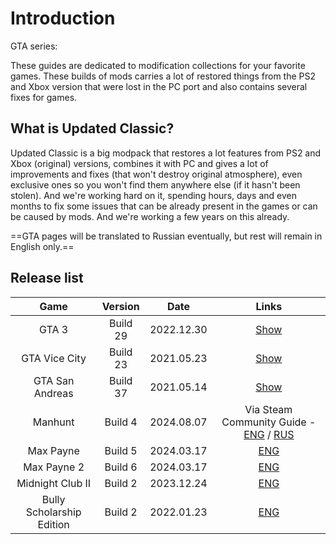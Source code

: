 # Introduction

GTA series:

These guides are dedicated to modification collections for your favorite games. These builds of mods carries a lot of restored things from the PS2 and Xbox version that were lost in the PC port and also contains several fixes for games.

## What is Updated Classic?

Updated Classic is a big modpack that restores a lot features from PS2 and Xbox (original) versions, combines it with PC and gives a lot of improvements and fixes (that won't destroy original atmosphere), even exclusive ones so you won't find them anywhere else (if it hasn't been stolen). And we're working hard on it, spending hours, days and even months to fix some issues that can be already present in the games or can be caused by mods. And we're working a few years on this already.

==GTA pages will be translated to Russian eventually, but rest will remain in English only.==

## Release list

| Game | Version | Date | Links |
| :-: | :----------: | :-: | :-----: |
| GTA 3 | Build 29 | 2022.12.30 | [Show](gta3/index.md) |
| GTA Vice City | Build 23 |2021.05.23 | [Show](gtavc/index.md) |
| GTA San Andreas | Build 37 | 2021.05.14 | [Show](gtasa/index.md) |
| Manhunt | Build 4 | 2024.08.07 | Via Steam Community Guide - [ENG](https://steamcommunity.com/sharedfiles/filedetails/?id=2365873329) / [RUS](https://steamcommunity.com/sharedfiles/filedetails/?id=2376712693) |
| Max Payne | Build 5 | 2024.03.17 | [ENG](mp1/index.md) |
| Max Payne 2 | Build 6 | 2024.03.17 | [ENG](mp2/index.md) |
| Midnight Club II | Build 2 | 2023.12.24 | [ENG](mc2/index.md) |
| Bully Scholarship Edition | Build 2 | 2022.01.23 | [ENG](bse/index.md) |


